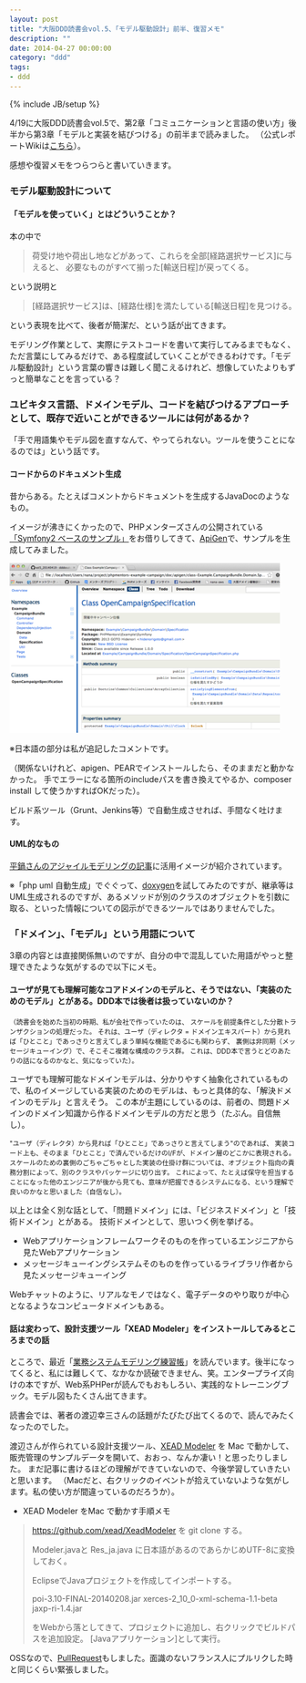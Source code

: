 ```yaml
---
layout: post
title: "大阪DDD読書会vol.5、「モデル駆動設計」前半、復習メモ"
description: ""
date: 2014-04-27 00:00:00
category: "ddd"
tags:
- ddd
---
```

{% include JB/setup %}

4/19に大阪DDD読書会vol.5で、第2章「コミュニケーションと言語の使い方」後半から第3章「モデルと実装を結びつける」の前半まで読みました。
（公式レポートWikiは[こちら](https://github.com/dddosaka/reading_ddd_report/wiki/vol5_20140419)）。

感想や復習メモをつらつらと書いていきます。

### モデル駆動設計について

#### 「モデルを使っていく」とはどういうことか？

本の中で


> 荷受け地や荷出し地などがあって、これらを全部[経路選択サービス]に与えると、
> 必要なものがすべて揃った[輸送日程]が戻ってくる。


という説明と

> [経路選択サービス]は、[経路仕様]を満たしている[輸送日程]を見つける。

という表現を比べて、後者が簡潔だ、という話が出てきます。

モデリング作業として、実際にテストコードを書いて実行してみるまでもなく、ただ言葉にしてみるだけで、ある程度試していくことができるわけです。「モデル駆動設計」という言葉の響きは難しく聞こえるけれど、想像していたよりもずっと簡単なことを言っている？

### ユビキタス言語、ドメインモデル、コードを結びつけるアプローチとして、既存で近いことができるツールには何があるか？

「手で用語集やモデル図を直すなんて、やってられない。ツールを使うことになるのでは」という話です。

#### コードからのドキュメント生成

昔からある。たとえばコメントからドキュメントを生成するJavaDocのようなもの。

イメージが沸きにくかったので、PHPメンターズさんの公開されている
<a href="http://phpmentors.jp/post/54317035667/symfony2-ddd-specification-sample" target="_blank">「Symfony2 ベースのサンプル」</a>をお借りしてきて、<a href="http://apigen.org/" target="_blank">ApiGen</a>で、サンプルを生成してみました。

<img src="/assets/images/201404/apigen_sample.png" />

※日本語の部分は私が追記したコメントです。

（関係ないけれど、apigen、PEARでインストールしたら、そのままだと動かなかった。
手でエラーになる箇所のincludeパスを書き換えてやるか、composer install して使うかすればOKだった）。

ビルド系ツール（Grunt、Jenkins等）で自動生成させれば、手間なく吐けます。

#### UML的なもの

<a href="http://www.infoq.com/jp/articles/kenji-modeling-agile" target="_blank">平鍋さんのアジャイルモデリングの記事</a>に活用イメージが紹介されています。

※「php uml 自動生成」でぐぐって、<a href="http://www.stack.nl/~dimitri/doxygen" target="_blank">doxygen</a>を試してみたのですが、継承等はUML生成されるのですが、あるメソッドが別のクラスのオブジェクトを引数に取る、といった情報についての図示ができるツールではありませんでした。


### 「ドメイン」、「モデル」という用語について

3章の内容とは直接関係無いのですが、自分の中で混乱していた用語がやっと整理できたような気がするので以下にメモ。

#### ユーザが見ても理解可能なコアドメインのモデルと、そうではない、「実装のためのモデル」とがある。DDD本では後者は扱っていないのか？


<small>
（読書会を始めた当初の時期、私が会社で作っていたのは、
スケールを前提条件とした分散トランザクションの処理だった。
それは、ユーザ（ディレクタ = ドメインエキスパート）から見れば「ひとこと」であっさりと言えてしまう単純な機能であるにも関わらず、
裏側は非同期（メッセージキューイング）で、そこそこ複雑な構成のクラス群。
これは、DDD本で言うとどのあたりの話になるのかなと、気になっていた）。
</small>

ユーザでも理解可能なドメインモデルは、分かりやすく抽象化されているもので、私のイメージしている実装のためのモデルは、もっと具体的な、「解決ドメインのモデル」と言えそう。
この本が主題にしているのは、前者の、問題ドメインのドメイン知識から作るドメインモデルの方だと思う（たぶん。自信無し）。

<small>
"ユーザ（ディレクタ）から見れば「ひとこと」であっさりと言えてしまう"のであれば、
実装コード上も、そのまま「ひとこと」で済んでいるだけのI/Fが、ドメイン層のどこかに表現される。
スケールのための裏側のごちゃごちゃとした実装の仕掛け群については、オブジェクト指向の責務分割によって、別のクラスやパッケージに切り出す。
これによって、たとえば保守を担当することになった他のエンジニアが後から見ても、意味が把握できるシステムになる、という理解で良いのかなと思いました（自信なし）。
</small>

以上とは全く別な話として、「問題ドメイン」には、「ビジネスドメイン」と「技術ドメイン」とがある。
技術ドメインとして、思いつく例を挙げる。

- Webアプリケーションフレームワークそのものを作っているエンジニアから見たWebアプリケーション
- メッセージキューイングシステムそのものを作っているライブラリ作者から見たメッセージキューイング

Webチャットのように、リアルなモノではなく、電子データのやり取りが中心となるようなコンピュータドメインもある。


#### 話は変わって、設計支援ツール「XEAD Modeler」をインストールしてみるところまでの話

ところで、最近「<a href="http://www.amazon.co.jp/%E6%A5%AD%E5%8B%99%E3%82%B7%E3%82%B9%E3%83%86%E3%83%A0%E3%83%A2%E3%83%87%E3%83%AA%E3%83%B3%E3%82%B0%E7%B7%B4%E7%BF%92%E5%B8%B3-%E6%A5%AD%E5%8B%99%E3%82%B7%E3%82%B9%E3%83%86%E3%83%A0%E3%82%92%E5%8A%B9%E6%9E%9C%E7%9A%84%E3%81%AB%E8%A8%AD%E8%A8%88%E3%81%99%E3%82%8B%E3%81%9F%E3%82%81%E3%81%AE%E7%B2%BE%E9%81%B845%E9%A1%8C-%E6%B8%A1%E8%BE%BA-%E5%B9%B8%E4%B8%89/dp/4822282856" target="_blank">業務システムモデリング練習帳</a>」を読んでいます。後半になってくると、私には難しくて、なかなか読破できません、笑。エンタープライズ向けの本ですが、Web系PHPerが読んでもおもしろい、実践的なトレーニングブック。モデル図もたくさん出てきます。

読書会では、著者の渡辺幸三さんの話題がたびたび出てくるので、読んでみたくなったのでした。

渡辺さんが作られている設計支援ツール、<a href="http://homepage2.nifty.com/dbc/products.html" target="_blank">XEAD Modeler</a> を Mac で動かして、販売管理のサンプルデータを開いて、おおっ、なんか凄い！と思ったりしました。
まだ記事に書けるほどの理解ができていないので、今後学習していきたいと思います。
（Macだと、右クリックのイベントが拾えていないような気がします。私の使い方が間違っているのだろうか）。

- XEAD Modeler をMac で動かす手順メモ

> https://github.com/xead/XeadModeler
> を git clone する。
> 
> Modeler.javaと
> Res_ja.java
> に日本語があるのであらかじめUTF-8に変換しておく。
> 
> EclipseでJavaプロジェクトを作成してインポートする。
> 
> poi-3.10-FINAL-20140208.jar
> xerces-2_10_0-xml-schema-1.1-beta
> jaxp-ri-1.4.jar
> 
> をWebから落としてきて、プロジェクトに追加し、右クリックでビルドパスを追加設定。
> [Javaアプリケーション]として実行。


OSSなので、<a href="https://github.com/xead/XeadModeler/pull/1" target="_blank">PullRequest</a>もしました。面識のないフランス人にプルリクした時と同じくらい緊張しました。